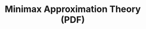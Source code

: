 ---
tags: [math]
title: Minimax Approximation Theory (PDF)
datePublished: 2016-11-27
url: /notes/minimax-approx_nov16.pdf
priority: low
summary:  "First formalized by Weierstrass in 1885, approximation theory concerns the best approximation of
arbitrary functions by some class of simpler functions. The structure of an approximation problem involves three central components: a function class containing the function to be approximated, a form of approximating function, and a norm for measuring approximation error.  These notes introduce <b>minimax polynomial approximation</b>, whereby continuous functions on a closed interval are
approximated by polynomials using the infinity norm to measure fit."
---